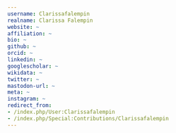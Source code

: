 ```yaml
---
username: Clarissafalempin
realname: Clarissa Falempin
website: ~
affiliation: ~
bio: ~
github: ~
orcid: ~
linkedin: ~
googlescholar: ~
wikidata: ~
twitter: ~
mastodon-url: ~
meta: ~
instagram: ~
redirect_from:
- /index.php/User:Clarissafalempin
- /index.php/Special:Contributions/Clarissafalempin
---
```

